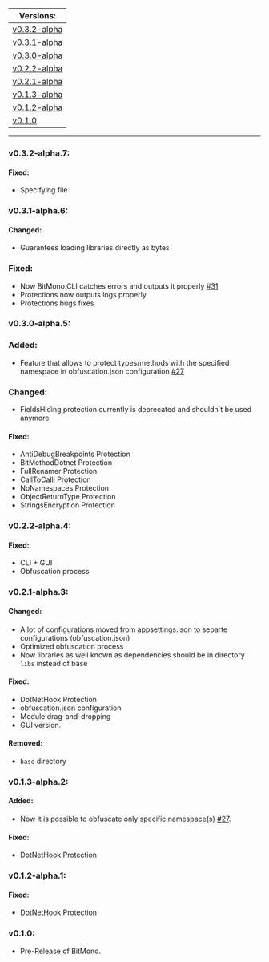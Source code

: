 | Versions: |
| - |
| [v0.3.2-alpha](#v032-alpha7) |
| [v0.3.1-alpha](#v031-alpha6) |
| [v0.3.0-alpha](#v030-alpha5) |
| [v0.2.2-alpha](#v022-alpha4) |
| [v0.2.1-alpha](#v021-alpha3) |
| [v0.1.3-alpha](#v013-alpha2) |
| [v0.1.2-alpha](#v012-alpha1) |
| [v0.1.0](#v010) |

---

### v0.3.2-alpha.7:
#### Fixed:
* Specifying file

### v0.3.1-alpha.6:
#### Changed:
* Guarantees loading libraries directly as bytes

### Fixed:
* Now BitMono.CLI catches errors and outputs it properly [#31](https://github.com/sunnamed434/BitMono/issues/31)
* Protections now outputs logs properly
* Protections bugs fixes

### v0.3.0-alpha.5:
### Added:
* Feature that allows to protect types/methods with the specified namespace in obfuscation.json configuration [#27](https://github.com/sunnamed434/BitMono/issues/27)

### Changed:
* FieldsHiding protection currently is deprecated and shouldn`t be used anymore

#### Fixed:
* AntiDebugBreakpoints Protection
* BitMethodDotnet Protection
* FullRenamer Protection
* CallToCalli Protection
* NoNamespaces Protection
* ObjectReturnType Protection
* StringsEncryption Protection

### v0.2.2-alpha.4:
#### Fixed:
* CLI + GUI
* Obfuscation process

### v0.2.1-alpha.3:
#### Changed:
* A lot of configurations moved from appsettings.json to separte configurations (obfuscation.json)
* Optimized obfuscation process
* Now libraries as well known as dependencies should be in directory `libs` instead of base

#### Fixed:
* DotNetHook Protection
* obfuscation.json configuration
* Module drag-and-dropping
* GUI version.

#### Removed:
* `base` directory

### v0.1.3-alpha.2:
#### Added:
* Now it is possible to obfuscate only specific namespace(s) [#27](https://github.com/sunnamed434/BitMono/issues/27).

#### Fixed:
* DotNetHook Protection

### v0.1.2-alpha.1:
#### Fixed:
* DotNetHook Protection

### v0.1.0:
* Pre-Release of BitMono.